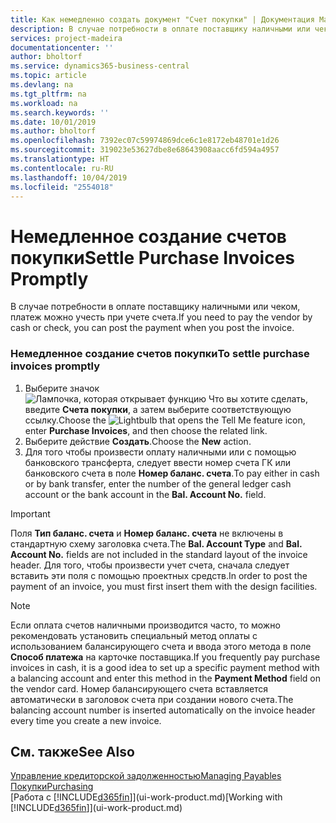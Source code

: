 ```yaml
---
title: Как немедленно создать документ "Счет покупки" | Документация Майкрософт
description: В случае потребности в оплате поставщику наличными или чеком, необходимый учет можно производить при учете самого счета.
services: project-madeira
documentationcenter: ''
author: bholtorf
ms.service: dynamics365-business-central
ms.topic: article
ms.devlang: na
ms.tgt_pltfrm: na
ms.workload: na
ms.search.keywords: ''
ms.date: 10/01/2019
ms.author: bholtorf
ms.openlocfilehash: 7392ec07c59974869dce6c1e8172eb48701e1d26
ms.sourcegitcommit: 319023e53627dbe8e68643908aacc6fd594a4957
ms.translationtype: HT
ms.contentlocale: ru-RU
ms.lasthandoff: 10/04/2019
ms.locfileid: "2554018"
---
```

# <a name="settle-purchase-invoices-promptly"></a><span data-ttu-id="8ca44-103">Немедленное создание счетов покупки</span><span class="sxs-lookup"><span data-stu-id="8ca44-103">Settle Purchase Invoices Promptly</span></span>
<span data-ttu-id="8ca44-104">В случае потребности в оплате поставщику наличными или чеком, платеж можно учесть при учете счета.</span><span class="sxs-lookup"><span data-stu-id="8ca44-104">If you need to pay the vendor by cash or check, you can post the payment when you post the invoice.</span></span>  

### <a name="to-settle-purchase-invoices-promptly"></a><span data-ttu-id="8ca44-105">Немедленное создание счетов покупки</span><span class="sxs-lookup"><span data-stu-id="8ca44-105">To settle purchase invoices promptly</span></span>  
1. <span data-ttu-id="8ca44-106">Выберите значок ![Лампочка, которая открывает функцию Что вы хотите сделать](media/ui-search/search_small.png "Что вы хотите сделать"), введите **Счета покупки**, а затем выберите соответствующую ссылку.</span><span class="sxs-lookup"><span data-stu-id="8ca44-106">Choose the ![Lightbulb that opens the Tell Me feature](media/ui-search/search_small.png "Tell me what you want to do") icon, enter **Purchase Invoices**, and then choose the related link.</span></span>  
2. <span data-ttu-id="8ca44-107">Выберите действие **Создать**.</span><span class="sxs-lookup"><span data-stu-id="8ca44-107">Choose the **New** action.</span></span>  
3.  <span data-ttu-id="8ca44-108">Для того чтобы произвести оплату наличными или с помощью банковского трансферта, следует ввести номер счета ГК или банковского счета в поле **Номер баланс. счета**.</span><span class="sxs-lookup"><span data-stu-id="8ca44-108">To pay either in cash or by bank transfer, enter the number of the general ledger cash account or the bank account in the **Bal. Account No.** field.</span></span>  

> [!IMPORTANT]  
>  <span data-ttu-id="8ca44-109">Поля **Тип баланс. счета** и **Номер баланс. счета** не включены в стандартную схему заголовка счета.</span><span class="sxs-lookup"><span data-stu-id="8ca44-109">The **Bal. Account Type** and **Bal. Account No.** fields are not included in the standard layout of the invoice header.</span></span> <span data-ttu-id="8ca44-110">Для того, чтобы произвести учет счета, сначала следует вставить эти поля с помощью проектных средств.</span><span class="sxs-lookup"><span data-stu-id="8ca44-110">In order to post the payment of an invoice, you must first insert them with the design facilities.</span></span>  

> [!NOTE]  
>  <span data-ttu-id="8ca44-111">Если оплата счетов наличными производится часто, то можно рекомендовать установить специальный метод оплаты с использованием балансирующего счета и ввода этого метода в поле **Способ платежа** на карточке поставщика.</span><span class="sxs-lookup"><span data-stu-id="8ca44-111">If you frequently pay purchase invoices in cash, it is a good idea to set up a specific payment method with a balancing account and enter this method in the **Payment Method** field on the vendor card.</span></span> <span data-ttu-id="8ca44-112">Номер балансирующего счета вставляется автоматически в заголовок счета при создании нового счета.</span><span class="sxs-lookup"><span data-stu-id="8ca44-112">The balancing account number is inserted automatically on the invoice header every time you create a new invoice.</span></span>  

## <a name="see-also"></a><span data-ttu-id="8ca44-113">См. также</span><span class="sxs-lookup"><span data-stu-id="8ca44-113">See Also</span></span>  
[<span data-ttu-id="8ca44-114">Управление кредиторской задолженностью</span><span class="sxs-lookup"><span data-stu-id="8ca44-114">Managing Payables</span></span>](payables-manage-payables.md)  
[<span data-ttu-id="8ca44-115">Покупки</span><span class="sxs-lookup"><span data-stu-id="8ca44-115">Purchasing</span></span>](purchasing-manage-purchasing.md)  
<span data-ttu-id="8ca44-116">[Работа с [!INCLUDE[d365fin](includes/d365fin_md.md)]](ui-work-product.md)</span><span class="sxs-lookup"><span data-stu-id="8ca44-116">[Working with [!INCLUDE[d365fin](includes/d365fin_md.md)]](ui-work-product.md)</span></span>
